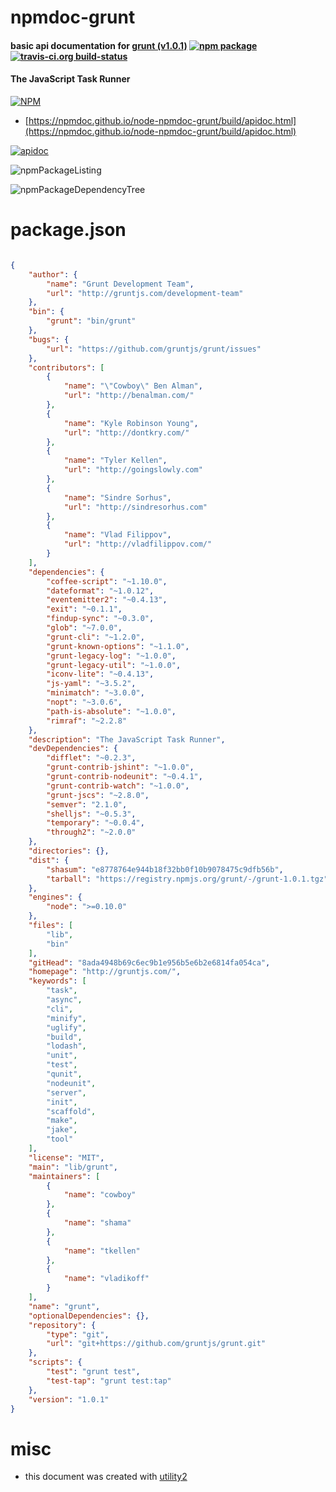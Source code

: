 # npmdoc-grunt

#### basic api documentation for  [grunt (v1.0.1)](http://gruntjs.com/)  [![npm package](https://img.shields.io/npm/v/npmdoc-grunt.svg?style=flat-square)](https://www.npmjs.org/package/npmdoc-grunt) [![travis-ci.org build-status](https://api.travis-ci.org/npmdoc/node-npmdoc-grunt.svg)](https://travis-ci.org/npmdoc/node-npmdoc-grunt)

#### The JavaScript Task Runner

[![NPM](https://nodei.co/npm/grunt.png?downloads=true&downloadRank=true&stars=true)](https://www.npmjs.com/package/grunt)

- [https://npmdoc.github.io/node-npmdoc-grunt/build/apidoc.html](https://npmdoc.github.io/node-npmdoc-grunt/build/apidoc.html)

[![apidoc](https://npmdoc.github.io/node-npmdoc-grunt/build/screenCapture.buildCi.browser.%252Ftmp%252Fbuild%252Fapidoc.html.png)](https://npmdoc.github.io/node-npmdoc-grunt/build/apidoc.html)

![npmPackageListing](https://npmdoc.github.io/node-npmdoc-grunt/build/screenCapture.npmPackageListing.svg)

![npmPackageDependencyTree](https://npmdoc.github.io/node-npmdoc-grunt/build/screenCapture.npmPackageDependencyTree.svg)



# package.json

```json

{
    "author": {
        "name": "Grunt Development Team",
        "url": "http://gruntjs.com/development-team"
    },
    "bin": {
        "grunt": "bin/grunt"
    },
    "bugs": {
        "url": "https://github.com/gruntjs/grunt/issues"
    },
    "contributors": [
        {
            "name": "\"Cowboy\" Ben Alman",
            "url": "http://benalman.com/"
        },
        {
            "name": "Kyle Robinson Young",
            "url": "http://dontkry.com/"
        },
        {
            "name": "Tyler Kellen",
            "url": "http://goingslowly.com"
        },
        {
            "name": "Sindre Sorhus",
            "url": "http://sindresorhus.com"
        },
        {
            "name": "Vlad Filippov",
            "url": "http://vladfilippov.com/"
        }
    ],
    "dependencies": {
        "coffee-script": "~1.10.0",
        "dateformat": "~1.0.12",
        "eventemitter2": "~0.4.13",
        "exit": "~0.1.1",
        "findup-sync": "~0.3.0",
        "glob": "~7.0.0",
        "grunt-cli": "~1.2.0",
        "grunt-known-options": "~1.1.0",
        "grunt-legacy-log": "~1.0.0",
        "grunt-legacy-util": "~1.0.0",
        "iconv-lite": "~0.4.13",
        "js-yaml": "~3.5.2",
        "minimatch": "~3.0.0",
        "nopt": "~3.0.6",
        "path-is-absolute": "~1.0.0",
        "rimraf": "~2.2.8"
    },
    "description": "The JavaScript Task Runner",
    "devDependencies": {
        "difflet": "~0.2.3",
        "grunt-contrib-jshint": "~1.0.0",
        "grunt-contrib-nodeunit": "~0.4.1",
        "grunt-contrib-watch": "~1.0.0",
        "grunt-jscs": "~2.8.0",
        "semver": "2.1.0",
        "shelljs": "~0.5.3",
        "temporary": "~0.0.4",
        "through2": "~2.0.0"
    },
    "directories": {},
    "dist": {
        "shasum": "e8778764e944b18f32bb0f10b9078475c9dfb56b",
        "tarball": "https://registry.npmjs.org/grunt/-/grunt-1.0.1.tgz"
    },
    "engines": {
        "node": ">=0.10.0"
    },
    "files": [
        "lib",
        "bin"
    ],
    "gitHead": "8ada4948b69c6ec9b1e956b5e6b2e6814fa054ca",
    "homepage": "http://gruntjs.com/",
    "keywords": [
        "task",
        "async",
        "cli",
        "minify",
        "uglify",
        "build",
        "lodash",
        "unit",
        "test",
        "qunit",
        "nodeunit",
        "server",
        "init",
        "scaffold",
        "make",
        "jake",
        "tool"
    ],
    "license": "MIT",
    "main": "lib/grunt",
    "maintainers": [
        {
            "name": "cowboy"
        },
        {
            "name": "shama"
        },
        {
            "name": "tkellen"
        },
        {
            "name": "vladikoff"
        }
    ],
    "name": "grunt",
    "optionalDependencies": {},
    "repository": {
        "type": "git",
        "url": "git+https://github.com/gruntjs/grunt.git"
    },
    "scripts": {
        "test": "grunt test",
        "test-tap": "grunt test:tap"
    },
    "version": "1.0.1"
}
```



# misc
- this document was created with [utility2](https://github.com/kaizhu256/node-utility2)
